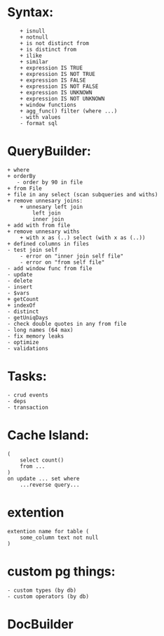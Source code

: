 # Syntax:
		+ isnull
		+ notnull
		+ is not distinct from
        + is distinct from
		+ ilike
		+ similar
		+ expression IS TRUE
		+ expression IS NOT TRUE
		+ expression IS FALSE
		+ expression IS NOT FALSE
		+ expression IS UNKNOWN
		+ expression IS NOT UNKNOWN
		+ window functions
        + agg_func() filter (where ...)
        - with values
        - format sql

# QueryBuilder:
    + where
    + orderBy
       - order by 90 in file
    + from File
    + file in any select (scan subqueries and withs)
    + remove unnesary joins:
        + unnesary left join
            left join
            inner join
    + add with from file
    + remove unnesary withs
        + with x as (..) select (with x as (..))
    + defined columns in files
    - test join self
        - error on "inner join self file"
        - error on "from self file"
    - add window func from file
    - update
    - delete
    - insert
    - $vars
    + getCount
    + indexOf
    - distinct
    - getUniqDays
    - check double quotes in any from file
    - long names (64 max)
    - fix memory leaks
    - optimize
    - validations

# Tasks:
    - crud events
    - deps
    - transaction

# Cache Island:
    (
        select count()
        from ...
    )
    on update ... set where
        ...reverse query...

# extention
    extention name for table (
        some_column text not null
    )

# custom pg things:
    - custom types (by db)
    - custom operators (by db)

# DocBuilder
